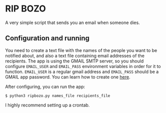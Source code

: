 # RIP BOZO
A very simple script that sends you an email when someone dies.

## Configuration and running
You need to create a text file with the names of the people you want to be notified about, and also a text file containing email addresses of the recipients.
The app is using the GMAIL SMTP server, so you should configure `EMAIL_USER` and `EMAIL_PASS` environment variables in order for it to function. `EMAIL_USER` is a regular gmail address and `EMAIL_PASS` should be a GMAIL app password. You can learn how to create one [here](https://support.google.com/mail/answer/185833?hl=en-GB).

After configuring, you can run the app:
```console
$ python3 ripbozo.py names_file recipients_file
```

I highly recommend setting up a crontab.
